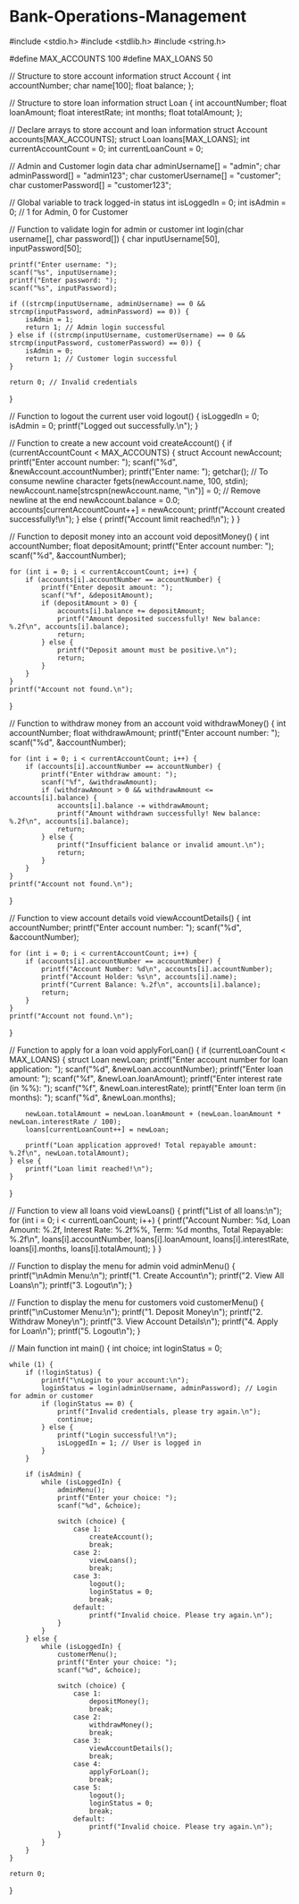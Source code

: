 # Bank-Operations-Management
#include <stdio.h>
#include <stdlib.h>
#include <string.h>

#define MAX_ACCOUNTS 100
#define MAX_LOANS 50

// Structure to store account information
struct Account {
    int accountNumber;
    char name[100];
    float balance;
};

// Structure to store loan information
struct Loan {
    int accountNumber;
    float loanAmount;
    float interestRate;
    int months;
    float totalAmount;
};

// Declare arrays to store account and loan information
struct Account accounts[MAX_ACCOUNTS];
struct Loan loans[MAX_LOANS];
int currentAccountCount = 0;
int currentLoanCount = 0;

// Admin and Customer login data
char adminUsername[] = "admin";
char adminPassword[] = "admin123";
char customerUsername[] = "customer";
char customerPassword[] = "customer123";

// Global variable to track logged-in status
int isLoggedIn = 0;
int isAdmin = 0; // 1 for Admin, 0 for Customer

// Function to validate login for admin or customer
int login(char username[], char password[]) {
    char inputUsername[50], inputPassword[50];
    
    printf("Enter username: ");
    scanf("%s", inputUsername);
    printf("Enter password: ");
    scanf("%s", inputPassword);
    
    if ((strcmp(inputUsername, adminUsername) == 0 && strcmp(inputPassword, adminPassword) == 0)) {
        isAdmin = 1;
        return 1; // Admin login successful
    } else if ((strcmp(inputUsername, customerUsername) == 0 && strcmp(inputPassword, customerPassword) == 0)) {
        isAdmin = 0;
        return 1; // Customer login successful
    }
    
    return 0; // Invalid credentials
}

// Function to logout the current user
void logout() {
    isLoggedIn = 0;
    isAdmin = 0;
    printf("Logged out successfully.\n");
}

// Function to create a new account
void createAccount() {
    if (currentAccountCount < MAX_ACCOUNTS) {
        struct Account newAccount;
        printf("Enter account number: ");
        scanf("%d", &newAccount.accountNumber);
        printf("Enter name: ");
        getchar(); // To consume newline character
        fgets(newAccount.name, 100, stdin);
        newAccount.name[strcspn(newAccount.name, "\n")] = 0; // Remove newline at the end
        newAccount.balance = 0.0;
        accounts[currentAccountCount++] = newAccount;
        printf("Account created successfully!\n");
    } else {
        printf("Account limit reached!\n");
    }
}

// Function to deposit money into an account
void depositMoney() {
    int accountNumber;
    float depositAmount;
    printf("Enter account number: ");
    scanf("%d", &accountNumber);
    
    for (int i = 0; i < currentAccountCount; i++) {
        if (accounts[i].accountNumber == accountNumber) {
            printf("Enter deposit amount: ");
            scanf("%f", &depositAmount);
            if (depositAmount > 0) {
                accounts[i].balance += depositAmount;
                printf("Amount deposited successfully! New balance: %.2f\n", accounts[i].balance);
                return;
            } else {
                printf("Deposit amount must be positive.\n");
                return;
            }
        }
    }
    printf("Account not found.\n");
}

// Function to withdraw money from an account
void withdrawMoney() {
    int accountNumber;
    float withdrawAmount;
    printf("Enter account number: ");
    scanf("%d", &accountNumber);
    
    for (int i = 0; i < currentAccountCount; i++) {
        if (accounts[i].accountNumber == accountNumber) {
            printf("Enter withdraw amount: ");
            scanf("%f", &withdrawAmount);
            if (withdrawAmount > 0 && withdrawAmount <= accounts[i].balance) {
                accounts[i].balance -= withdrawAmount;
                printf("Amount withdrawn successfully! New balance: %.2f\n", accounts[i].balance);
                return;
            } else {
                printf("Insufficient balance or invalid amount.\n");
                return;
            }
        }
    }
    printf("Account not found.\n");
}

// Function to view account details
void viewAccountDetails() {
    int accountNumber;
    printf("Enter account number: ");
    scanf("%d", &accountNumber);
    
    for (int i = 0; i < currentAccountCount; i++) {
        if (accounts[i].accountNumber == accountNumber) {
            printf("Account Number: %d\n", accounts[i].accountNumber);
            printf("Account Holder: %s\n", accounts[i].name);
            printf("Current Balance: %.2f\n", accounts[i].balance);
            return;
        }
    }
    printf("Account not found.\n");
}

// Function to apply for a loan
void applyForLoan() {
    if (currentLoanCount < MAX_LOANS) {
        struct Loan newLoan;
        printf("Enter account number for loan application: ");
        scanf("%d", &newLoan.accountNumber);
        printf("Enter loan amount: ");
        scanf("%f", &newLoan.loanAmount);
        printf("Enter interest rate (in %%): ");
        scanf("%f", &newLoan.interestRate);
        printf("Enter loan term (in months): ");
        scanf("%d", &newLoan.months);
        
        newLoan.totalAmount = newLoan.loanAmount + (newLoan.loanAmount * newLoan.interestRate / 100);
        loans[currentLoanCount++] = newLoan;
        
        printf("Loan application approved! Total repayable amount: %.2f\n", newLoan.totalAmount);
    } else {
        printf("Loan limit reached!\n");
    }
}

// Function to view all loans
void viewLoans() {
    printf("List of all loans:\n");
    for (int i = 0; i < currentLoanCount; i++) {
        printf("Account Number: %d, Loan Amount: %.2f, Interest Rate: %.2f%%, Term: %d months, Total Repayable: %.2f\n",
               loans[i].accountNumber, loans[i].loanAmount, loans[i].interestRate, loans[i].months, loans[i].totalAmount);
    }
}

// Function to display the menu for admin
void adminMenu() {
    printf("\nAdmin Menu:\n");
    printf("1. Create Account\n");
    printf("2. View All Loans\n");
    printf("3. Logout\n");
}

// Function to display the menu for customers
void customerMenu() {
    printf("\nCustomer Menu:\n");
    printf("1. Deposit Money\n");
    printf("2. Withdraw Money\n");
    printf("3. View Account Details\n");
    printf("4. Apply for Loan\n");
    printf("5. Logout\n");
}

// Main function
int main() {
    int choice;
    int loginStatus = 0;
    
    while (1) {
        if (!loginStatus) {
            printf("\nLogin to your account:\n");
            loginStatus = login(adminUsername, adminPassword); // Login for admin or customer
            if (loginStatus == 0) {
                printf("Invalid credentials, please try again.\n");
                continue;
            } else {
                printf("Login successful!\n");
                isLoggedIn = 1; // User is logged in
            }
        }

        if (isAdmin) {
            while (isLoggedIn) {
                adminMenu();
                printf("Enter your choice: ");
                scanf("%d", &choice);
                
                switch (choice) {
                    case 1:
                        createAccount();
                        break;
                    case 2:
                        viewLoans();
                        break;
                    case 3:
                        logout();
                        loginStatus = 0;
                        break;
                    default:
                        printf("Invalid choice. Please try again.\n");
                }
            }
        } else {
            while (isLoggedIn) {
                customerMenu();
                printf("Enter your choice: ");
                scanf("%d", &choice);
                
                switch (choice) {
                    case 1:
                        depositMoney();
                        break;
                    case 2:
                        withdrawMoney();
                        break;
                    case 3:
                        viewAccountDetails();
                        break;
                    case 4:
                        applyForLoan();
                        break;
                    case 5:
                        logout();
                        loginStatus = 0;
                        break;
                    default:
                        printf("Invalid choice. Please try again.\n");
                }
            }
        }
    }

    return 0;
}
